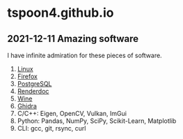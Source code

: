 # tspoon4.github.io

## 2021-12-11 Amazing software
I have infinite admiration for these pieces of software.  
1. [Linux](https://github.com/torvalds/linux)
2. [Firefox](https://www.mozilla.org/en-US/firefox/)
3. [PostgreSQL](https://www.postgresql.org/)
4. [Renderdoc](https://renderdoc.org/)
5. [Wine](https://www.winehq.org/)
6. [Ghidra](https://github.com/NationalSecurityAgency/ghidra)
7. C/C++: Eigen, OpenCV, Vulkan, ImGui
8. Python: Pandas, NumPy, SciPy, Scikit-Learn, Matplotlib
9. CLI: gcc, git, rsync, curl
